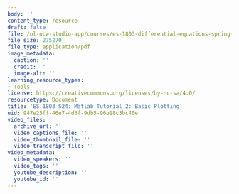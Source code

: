 ```yaml
---
body: ''
content_type: resource
draft: false
file: /ol-ocw-studio-app/courses/es-1803-differential-equations-spring-2024/matlab-tut2-plot.pdf
file_size: 275270
file_type: application/pdf
image_metadata:
  caption: ''
  credit: ''
  image-alt: ''
learning_resource_types:
- Tools
license: https://creativecommons.org/licenses/by-nc-sa/4.0/
resourcetype: Document
title: 'ES.1803 S24: Matlab Tutorial 2: Basic Plotting'
uid: 947e25ff-46e7-4d3f-9db5-96b18c3bc40e
video_files:
  archive_url: ''
  video_captions_file: ''
  video_thumbnail_file: ''
  video_transcript_file: ''
video_metadata:
  video_speakers: ''
  video_tags: ''
  youtube_description: ''
  youtube_id: ''
---
```

